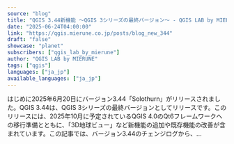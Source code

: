 ```yaml
---
source: "blog"
title: "QGIS 3.44新機能 〜QGIS 3シリーズの最終バージョン〜 - QGIS LAB by MIERUNE"
date: "2025-06-24T04:00:00"
link: "https://qgis.mierune.co.jp/posts/blog_new_344"
draft: "false"
showcase: "planet"
subscribers: ["qgis_lab_by_mierune"]
author: "QGIS LAB by MIERUNE"
tags: ["qgis"]
languages: ["ja_jp"]
available_languages: ["ja_jp"]
---
```


はじめに2025年6月20日にバージョン3.44「Solothurn」がリリースされました。QGIS 3.44は、QGIS 3シリーズの最終バージョンとしてリリースです。このリリースには、2025年10月に予定されているQGIS 4.0のQt6フレームワークへの移行準備とともに、「3D地球ビュー」など新機能の追加や既存機能の改善が含まれています。この記事では、バージョン3.44のチェンジログから、...

